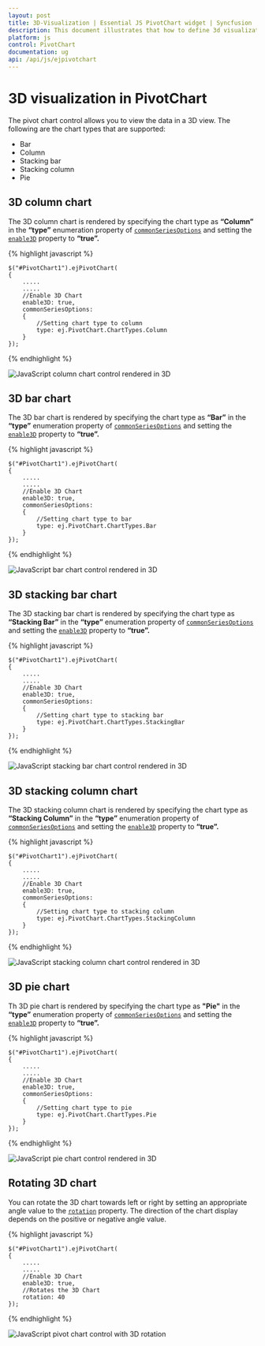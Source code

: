 ```yaml
---
layout: post
title: 3D-Visualization | Essential JS PivotChart widget | Syncfusion
description: This document illustrates that how to define 3d visualization and its types in JavaScript PivotChart control
platform: js
control: PivotChart
documentation: ug
api: /api/js/ejpivotchart
---
```


# 3D visualization in PivotChart

The pivot chart control allows you to view the data in a 3D view. The following are the chart types that are supported:

* Bar
* Column
* Stacking bar
* Stacking column
* Pie

## 3D column chart

The 3D column chart is rendered by specifying the chart type as **“Column”** in the **“type”** enumeration property of [`commonSeriesOptions`](/api/js/ejpivotchart#members:commonseriesoptions) and setting the [`enable3D`](/api/js/ejpivotchart#members:enable3d) property to **“true”.**

{% highlight javascript %}

    $("#PivotChart1").ejPivotChart(
    {
        .....
        .....
        //Enable 3D Chart
        enable3D: true,
        commonSeriesOptions:
        {
            //Setting chart type to column
            type: ej.PivotChart.ChartTypes.Column
        }
    });
{% endhighlight %}

![JavaScript column chart control rendered in 3D](3D-Visualization_images/ColumnChart3D.png)

## 3D bar chart

The 3D bar chart is rendered by specifying the chart type as **“Bar”** in the **“type”** enumeration property of [`commonSeriesOptions`](/api/js/ejpivotchart#members:commonseriesoptions) and setting the  [`enable3D`](/api/js/ejpivotchart#members:enable3d) property to **“true”.**

{% highlight javascript %}

    $("#PivotChart1").ejPivotChart(
    {
        .....
        .....
        //Enable 3D Chart
        enable3D: true,
        commonSeriesOptions:
        {
            //Setting chart type to bar
            type: ej.PivotChart.ChartTypes.Bar
        }
    });
{% endhighlight %}

![JavaScript bar chart control rendered in 3D](3D-Visualization_images/BarChart3D.png)

## 3D stacking bar chart
The 3D stacking bar chart is rendered by specifying the chart type as **“Stacking Bar”** in the **“type”** enumeration property of [`commonSeriesOptions`](/api/js/ejpivotchart#members:commonseriesoptions) and setting the [`enable3D`](/api/js/ejpivotchart#members:enable3d) property to **“true”.**

{% highlight javascript %}

    $("#PivotChart1").ejPivotChart(
    {
        .....
        .....
        //Enable 3D Chart
        enable3D: true,
        commonSeriesOptions:
        {
            //Setting chart type to stacking bar
            type: ej.PivotChart.ChartTypes.StackingBar
        }
    });
{% endhighlight %}

![JavaScript stacking bar chart control rendered in 3D](3D-Visualization_images/StackingBarChart3D.png)

## 3D stacking column chart
The 3D stacking column chart is rendered by specifying the chart type as **“Stacking Column”** in the **“type”** enumeration property of [`commonSeriesOptions`](/api/js/ejpivotchart#members:commonseriesoptions) and setting the [`enable3D`](/api/js/ejpivotchart#members:enable3d) property to **“true”.**

{% highlight javascript %}

    $("#PivotChart1").ejPivotChart(
    {
        .....
        .....
        //Enable 3D Chart
        enable3D: true,
        commonSeriesOptions:
        {
            //Setting chart type to stacking column
            type: ej.PivotChart.ChartTypes.StackingColumn
        }
    });
{% endhighlight %}

![JavaScript stacking column chart control rendered in 3D](3D-Visualization_images/StackingColumnChart3D.png)

## 3D pie chart
Th 3D pie chart is rendered by specifying the chart type as **"Pie"** in the **“type”** enumeration property of [`commonSeriesOptions`](/api/js/ejpivotchart#members:commonseriesoptions) and setting the [`enable3D`](/api/js/ejpivotchart#members:enable3d) property to **“true”.**

{% highlight javascript %}

    $("#PivotChart1").ejPivotChart(
    {
        .....
        .....
        //Enable 3D Chart
        enable3D: true,
        commonSeriesOptions:
        {
            //Setting chart type to pie
            type: ej.PivotChart.ChartTypes.Pie
        }
    });
{% endhighlight %}

![JavaScript pie chart control rendered in 3D](3D-Visualization_images/PieChart3D.png)

## Rotating 3D chart
You can rotate the 3D chart towards left or right by setting an appropriate angle value to the [`rotation`](/api/js/ejpivotchart#members:rotation) property. The direction of the chart display depends on the positive or negative angle value.

{% highlight javascript %}

    $("#PivotChart1").ejPivotChart(
    {
        .....
        .....
        //Enable 3D Chart
        enable3D: true,
        //Rotates the 3D Chart
        rotation: 40
    });

{% endhighlight %}

![JavaScript pivot chart control with 3D rotation](3D-Visualization_images/Rotating3DChart.png)